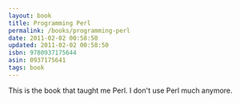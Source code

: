 ```yaml
---
layout: book
title: Programming Perl
permalink: /books/programming-perl
date: 2011-02-02 00:58:50
updated: 2011-02-02 00:58:50
isbn: 9780937175644
asin: 0937175641
tags: book
---
```

This is the book that taught me Perl. I don't use Perl much anymore.
